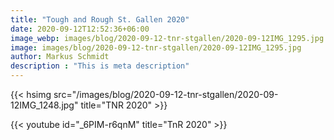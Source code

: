 ```yaml
---
title: "Tough and Rough St. Gallen 2020"
date: 2020-09-12T12:52:36+06:00
image_webp: images/blog/2020-09-12-tnr-stgallen/2020-09-12IMG_1295.jpg.webp
image: images/blog/2020-09-12-tnr-stgallen/2020-09-12IMG_1295.jpg
author: Markus Schmidt
description : "This is meta description"
---
```


{{< hsimg src="/images/blog/2020-09-12-tnr-stgallen/2020-09-12IMG_1248.jpg" title="TNR 2020" >}}


{{< youtube id="_6PIM-r6qnM" title="TnR 2020" >}}

